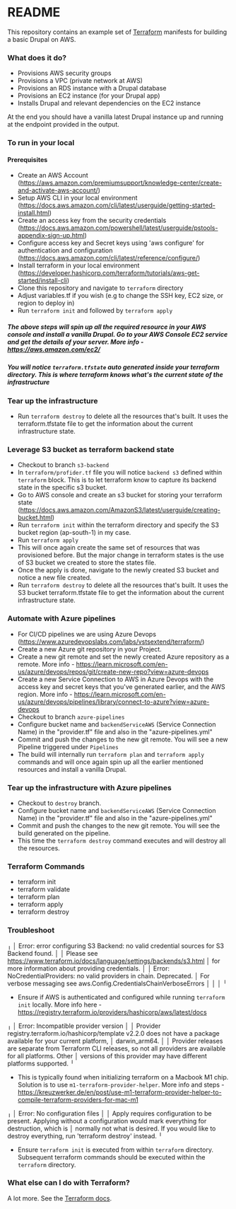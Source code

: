 # README #

This repository contains an example set of [Terraform](https://terraform.io) manifests for building a basic Drupal on AWS.

### What does it do? ###

* Provisions AWS security groups
* Provisions a VPC (private network at AWS)
* Provisions an RDS instance with a Drupal database
* Provisions an EC2 instance (for your Drupal app)
* Installs Drupal and relevant dependencies on the EC2 instance

At the end you should have a vanilla latest Drupal instance up and running at the endpoint provided in the output.

### To run in your local ###
#### Prerequisites ####
* Create an AWS Account (https://aws.amazon.com/premiumsupport/knowledge-center/create-and-activate-aws-account/)
* Setup AWS CLI in your local environment (https://docs.aws.amazon.com/cli/latest/userguide/getting-started-install.html)
* Create an access key from the security credentials (https://docs.aws.amazon.com/powershell/latest/userguide/pstools-appendix-sign-up.html)
* Configure access key and Secret keys using 'aws configure' for authentication and configuration (https://docs.aws.amazon.com/cli/latest/reference/configure/)
* Install terraform in your local environment (https://developer.hashicorp.com/terraform/tutorials/aws-get-started/install-cli)
* Clone this repository and navigate to `terraform` directory
* Adjust variables.tf if you wish (e.g to change the SSH key, EC2 size, or region to deploy in)
* Run `terraform init` and followed by `terraform apply`
##### The above steps will spin up all the required resource in your AWS console and install a vanilla Drupal. Go to your AWS Console EC2 service and get the details of your server. More info - https://aws.amazon.com/ec2/
#####
##### You will notice `terraform.tfstate` auto generated inside your terraform directory. This is where terraform knows what's the current state of the infrastructure #####

### Tear up the infrastructure ###
* Run `terraform destroy` to delete all the resources that's built. It uses the terraform.tfstate file to get the information about the current infrastructure state.

### Leverage S3 bucket as terraform backend state ###
* Checkout to branch `s3-backend`
* In `terraform/profider.tf` file you will notice `backend s3` defined within `terraform` block. This is to let terraform know to capture its backend state in the specific s3 bucket.
* Go to AWS console and create an s3 bucket for storing your terraform state (https://docs.aws.amazon.com/AmazonS3/latest/userguide/creating-bucket.html)
* Run `terraform init` within the terraform directory and specify the S3 bucket region (ap-south-1) in my case.
* Run `terraform apply`
* This will once again create the same set of resources that was provisioned before. But the major change in terraform states is the use of S3 bucket we created to store the states file.
* Once the apply is done, navigate to the newly created S3 bucket and notice a new file created.
* Run `terraform destroy` to delete all the resources that's built. It uses the S3 bucket terraform.tfstate file to get the information about the current infrastructure state.

### Automate with Azure pipelines ###
* For CI/CD pipelines we are using Azure Devops (https://www.azuredevopslabs.com/labs/vstsextend/terraform/)
* Create a new Azure git repository in your Project.
* Create a new git remote and set the newly created Azure repository as a remote. More info - https://learn.microsoft.com/en-us/azure/devops/repos/git/create-new-repo?view=azure-devops
* Create a new Service Connection to AWS in Azure Devops with the access key and secret keys that you've generated earlier, and the AWS region. More info - https://learn.microsoft.com/en-us/azure/devops/pipelines/library/connect-to-azure?view=azure-devops
* Checkout to branch `azure-pipelines`
* Configure bucket name and `backendServiceAWS` (Service Connection Name) in the "provider.tf" file and also in the "azure-pipelines.yml"
* Commit and push the changes to the new git remote. You will see a new Pipeline triggered under `Pipelines`
* The build will internally run `terraform plan` and `terraform apply` commands and will once again spin up all the earlier mentioned resources and install a vanilla Drupal.

### Tear up the infrastructure with Azure pipelines ###
* Checkout to `destroy` branch.
* Configure bucket name and `backendServiceAWS` (Service Connection Name) in the "provider.tf" file and also in the "azure-pipelines.yml"
* Commit and push the changes to the new git remote. You will see the build generated on the pipeline.
* This time the `terraform destroy` command executes and will destroy all the resources.

### Terraform Commands ###
* terraform init
* terraform validate
* terraform plan
* terraform apply
* terraform destroy

### Troubleshoot ###

╷
│ Error: error configuring S3 Backend: no valid credential sources for S3 Backend found.
│ 
│ Please see https://www.terraform.io/docs/language/settings/backends/s3.html
│ for more information about providing credentials.
│ 
│ Error: NoCredentialProviders: no valid providers in chain. Deprecated.
│ 	For verbose messaging see aws.Config.CredentialsChainVerboseErrors
│ 
│ 
│ 
╵
* Ensure if AWS is authenticated and configured while running `terraform init` locally. More info here - https://registry.terraform.io/providers/hashicorp/aws/latest/docs


╷
│ Error: Incompatible provider version
│ 
│ Provider registry.terraform.io/hashicorp/template v2.2.0 does not have a package available for your current platform,
│ darwin_arm64.
│ 
│ Provider releases are separate from Terraform CLI releases, so not all providers are available for all platforms. Other
│ versions of this provider may have different platforms supported.
╵
* This is typically found when initializing terraform on a Macbook M1 chip. Solution is to use `m1-terraform-provider-helper`. More info and steps -  https://kreuzwerker.de/en/post/use-m1-terraform-provider-helper-to-compile-terraform-providers-for-mac-m1

╷
│ Error: No configuration files
│ 
│ Apply requires configuration to be present. Applying without a configuration would mark everything for destruction, which is
│ normally not what is desired. If you would like to destroy everything, run 'terraform destroy' instead.
╵
* Ensure `terraform init` is executed from within `terraform` directory. Subsequent terraform commands should be executed within the `terraform` directory.



### What else can I do with Terraform? ###

A lot more. See the [Terraform docs](https://terraform.io/docs/).
